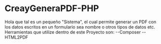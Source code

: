 # CreayGeneraPDF-PHP
Hola que tal es un pequeño "Sistema", el cual permite generar un PDF con los datos escritos en un formulario sea nombre o otros tipos de datos etc. Herramientas que utilize dentro de este Proyecto son: --Composer --HTML2PDF
